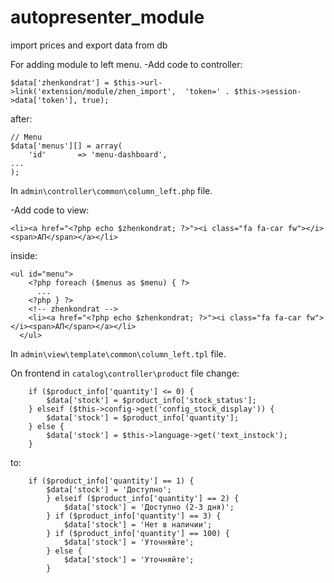 # autopresenter_module
import prices and export data from db

For adding module to left menu.
-Add code to controller:

`$data['zhenkondrat'] = $this->url->link('extension/module/zhen_import',  'token=' . $this->session->data['token'], true);`	
 
after:
```
// Menu
$data['menus'][] = array(
	'id'       => 'menu-dashboard',
...
);
```
In `admin\controller\common\column_left.php` file.
      
-Add code to view:	

`<li><a href="<?php echo $zhenkondrat; ?>"><i class="fa fa-car fw"></i><span>АП</span></a></li>`
     
inside:
```   
<ul id="menu">
    <?php foreach ($menus as $menu) { ?>
      ...
    <?php } ?>
    <!-- zhenkondrat -->
    <li><a href="<?php echo $zhenkondrat; ?>"><i class="fa fa-car fw"></i><span>АП</span></a></li>
  </ul>
```
In   `admin\view\template\common\column_left.tpl` file.
      

On frontend in `catalog\controller\product` file change:
```
    if ($product_info['quantity'] <= 0) {
        $data['stock'] = $product_info['stock_status'];
    } elseif ($this->config->get('config_stock_display')) {
        $data['stock'] = $product_info['quantity'];
    } else {
        $data['stock'] = $this->language->get('text_instock');
    }
```
to:

```
    if ($product_info['quantity'] == 1) {
        $data['stock'] = 'Доступно';
        } elseif ($product_info['quantity'] == 2) {
            $data['stock'] = 'Доступно (2-3 дня)';
        } if ($product_info['quantity'] == 3) {
            $data['stock'] = 'Нет в наличии';
        } if ($product_info['quantity'] == 100) {
            $data['stock'] = 'Уточняйте';
        } else {
            $data['stock'] = 'Уточняйте';
        }

```
